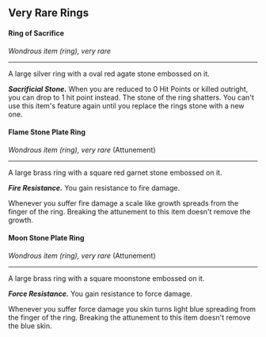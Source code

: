 ## Very Rare Rings


#### Ring of Sacrifice
*Wondrous item (ring), very rare*
___
A large silver ring with a oval red agate stone embossed on it.

***Sacrificial Stone.***
When you are reduced to 0 Hit Points or killed outright, you can drop to 1 hit point instead. The stone of the ring shatters. You can't use this item's feature again until you replace the rings stone with a new one.


#### Flame Stone Plate Ring
*Wondrous item (ring), very rare* (Attunement)
___
A large brass ring with a square red garnet stone embossed on it.

***Fire Resistance.***
You gain resistance to fire damage.

Whenever you suffer fire damage a scale like growth spreads from the finger of the ring. Breaking the attunement to this item doesn't remove the growth.


#### Moon Stone Plate Ring
*Wondrous item (ring), very rare* (Attunement)
___
A large brass ring with a square moonstone embossed on it.

***Force Resistance.***
You gain resistance to force damage.

Whenever you suffer force damage you skin turns light blue spreading from the finger of the ring. Breaking the attunement to this item doesn't remove the blue skin.
